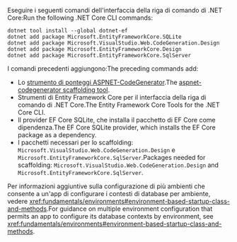 <span data-ttu-id="f6fa3-101">Eseguire i seguenti comandi dell'interfaccia della riga di comando di .NET Core:</span><span class="sxs-lookup"><span data-stu-id="f6fa3-101">Run the following .NET Core CLI commands:</span></span>

```dotnetcli
dotnet tool install --global dotnet-ef
dotnet add package Microsoft.EntityFrameworkCore.SQLite
dotnet add package Microsoft.VisualStudio.Web.CodeGeneration.Design
dotnet add package Microsoft.EntityFrameworkCore.Design
dotnet add package Microsoft.EntityFrameworkCore.SqlServer
```

<span data-ttu-id="f6fa3-102">I comandi precedenti aggiungono:</span><span class="sxs-lookup"><span data-stu-id="f6fa3-102">The preceding commands add:</span></span>

* <span data-ttu-id="f6fa3-103">Lo [strumento di ponteggi ASPNET-CodeGenerator](xref:fundamentals/tools/dotnet-aspnet-codegenerator).</span><span class="sxs-lookup"><span data-stu-id="f6fa3-103">The [aspnet-codegenerator scaffolding tool](xref:fundamentals/tools/dotnet-aspnet-codegenerator).</span></span>
* <span data-ttu-id="f6fa3-104">Strumenti di Entity Framework Core per il interfaccia della riga di comando di .NET Core.</span><span class="sxs-lookup"><span data-stu-id="f6fa3-104">The Entity Framework Core Tools for the .NET Core CLI.</span></span>
* <span data-ttu-id="f6fa3-105">Il provider EF Core SQLite, che installa il pacchetto di EF Core come dipendenza.</span><span class="sxs-lookup"><span data-stu-id="f6fa3-105">The EF Core SQLite provider, which installs the EF Core package as a dependency.</span></span>
* <span data-ttu-id="f6fa3-106">I pacchetti necessari per lo scaffolding: `Microsoft.VisualStudio.Web.CodeGeneration.Design` e `Microsoft.EntityFrameworkCore.SqlServer`.</span><span class="sxs-lookup"><span data-stu-id="f6fa3-106">Packages needed for scaffolding: `Microsoft.VisualStudio.Web.CodeGeneration.Design` and `Microsoft.EntityFrameworkCore.SqlServer`.</span></span>

<span data-ttu-id="f6fa3-107">Per informazioni aggiuntive sulla configurazione di più ambienti che consente a un'app di configurare i contesti di database per ambiente, vedere <xref:fundamentals/environments#environment-based-startup-class-and-methods>.</span><span class="sxs-lookup"><span data-stu-id="f6fa3-107">For guidance on multiple environment configuration that permits an app to configure its database contexts by environment, see <xref:fundamentals/environments#environment-based-startup-class-and-methods>.</span></span>
